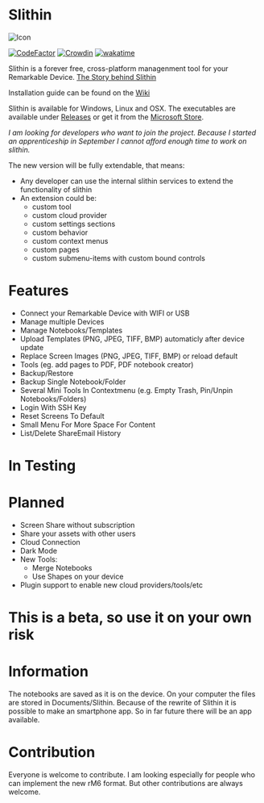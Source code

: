 # Slithin
![Icon](https://user-images.githubusercontent.com/4117602/128601982-3c113838-cd28-49e0-999b-ab9cbe024ed1.png)

[![CodeFactor](https://www.codefactor.io/repository/github/furesoft/slithin/badge)](https://www.codefactor.io/repository/github/furesoft/slithin)
[![Crowdin](https://badges.crowdin.net/slithin/localized.svg)](https://crowdin.com/project/slithin)
[![wakatime](https://wakatime.com/badge/user/027d722e-8c67-4589-b803-7fb873082fdb/project/ed26c346-ad80-4709-9e39-0a08dac2f2e7.svg)](https://wakatime.com/badge/user/027d722e-8c67-4589-b803-7fb873082fdb/project/ed26c346-ad80-4709-9e39-0a08dac2f2e7)

Slithin is a forever free, cross-platform managenment tool for your Remarkable Device. 
[The Story behind Slithin](https://github.com/furesoft/Slithin/wiki)

Installation guide can be found on the [Wiki](https://github.com/furesoft/Slithin/wiki/Installation-Guide)

Slithin is available for Windows, Linux and OSX. The executables are available under [Releases](https://github.com/furesoft/Slithin/releases) or get it from the [Microsoft Store](https://www.microsoft.com/de-de/p/slithin/9pkxtcbn8mq8?cid=storebadge&ocid=badge&rtc=1&activetab=pivot:overviewtab).

*I am looking for developers who want to join the project. Because I started an apprenticeship in September I cannot afford enough time to work on slithin.*

The new version will be fully extendable, that means:
- Any developer can use the internal slithin services to extend the functionality of slithin
- An extension could be:
    - custom tool
    - custom cloud provider
    - custom settings sections
    - custom behavior
    - custom context menus
    - custom pages
    - custom submenu-items with custom bound controls

# Features
* Connect your Remarkable Device with WIFI or USB
* Manage multiple Devices
* Manage Notebooks/Templates
* Upload Templates (PNG, JPEG, TIFF, BMP) automaticly after device update
* Replace Screen Images (PNG, JPEG, TIFF, BMP) or reload default
* Tools (eg. add pages to PDF, PDF notebook creator)
* Backup/Restore
* Backup Single Notebook/Folder
* Several Mini Tools In Contextmenu (e.g. Empty Trash, Pin/Unpin Notebooks/Folders)
* Login With SSH Key
* Reset Screens To Default
* Small Menu For More Space For Content
* List/Delete ShareEmail History

# In Testing

# Planned
* Screen Share without subscription
* Share your assets with other users
* Cloud Connection
* Dark Mode
* New Tools: 
    - Merge Notebooks
    - Use Shapes on your device
* Plugin support to enable new cloud providers/tools/etc


# This is a beta, so use it on your own risk

# Information
The notebooks are saved as it is on the device. On your computer the files are stored in Documents/Slithin. Because of the rewrite of Slithin it is possible to make an smartphone app. So in far future there will be an app available.

# Contribution

Everyone is welcome to contribute. I am looking especially for people who can implement the new rM6 format. But other contributions are always welcome.
